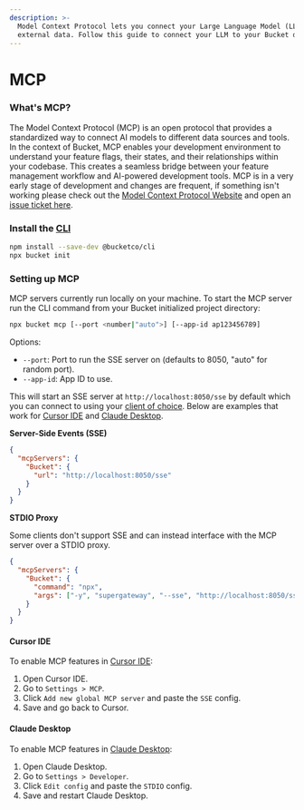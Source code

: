 ```yaml
---
description: >-
  Model Context Protocol lets you connect your Large Language Model (LLM) to
  external data. Follow this guide to connect your LLM to your Bucket data.
---
```


# MCP

### What's MCP?

The Model Context Protocol (MCP) is an open protocol that provides a standardized way to connect AI models to different data sources and tools. In the context of Bucket, MCP enables your development environment to understand your feature flags, their states, and their relationships within your codebase. This creates a seamless bridge between your feature management workflow and AI-powered development tools. MCP is in a very early stage of development and changes are frequent, if something isn't working please check out the [Model Context Protocol Website](https://modelcontextprotocol.io/) and open an [issue ticket here](https://github.com/bucketco/bucket-javascript-sdk/issues).

### Install the [CLI](../sdk/documents/cli/)

```bash
npm install --save-dev @bucketco/cli
npx bucket init
```

### Setting up MCP

MCP servers currently run locally on your machine. To start the MCP server run the CLI command from your Bucket initialized project directory:

```bash
npx bucket mcp [--port <number|"auto">] [--app-id ap123456789]
```

Options:

* `--port`: Port to run the SSE server on (defaults to 8050, "auto" for random port).
* `--app-id`: App ID to use.

This will start an SSE server at `http://localhost:8050/sse` by default which you can connect to using your [client of choice](https://modelcontextprotocol.io/clients). Below are examples that work for [Cursor IDE](https://www.cursor.com/) and [Claude Desktop](https://claude.ai/download).

**Server-Side Events (SSE)**

```json
{
  "mcpServers": {
    "Bucket": {
      "url": "http://localhost:8050/sse"
    }
  }
}
```

**STDIO Proxy**

Some clients don't support SSE and can instead interface with the MCP server over a STDIO proxy.

```json
{
  "mcpServers": {
    "Bucket": {
      "command": "npx",
      "args": ["-y", "supergateway", "--sse", "http://localhost:8050/sse"]
    }
  }
}
```

#### Cursor IDE

To enable MCP features in [Cursor IDE](https://www.cursor.com/):

1. Open Cursor IDE.
2. Go to `Settings > MCP`.
3. Click `Add new global MCP server` and paste the `SSE` config.
4. Save and go back to Cursor.

#### Claude Desktop

To enable MCP features in [Claude Desktop](https://claude.ai/download):

1. Open Claude Desktop.
2. Go to `Settings > Developer`.
3. Click `Edit config` and paste the `STDIO` config.
4. Save and restart Claude Desktop.

